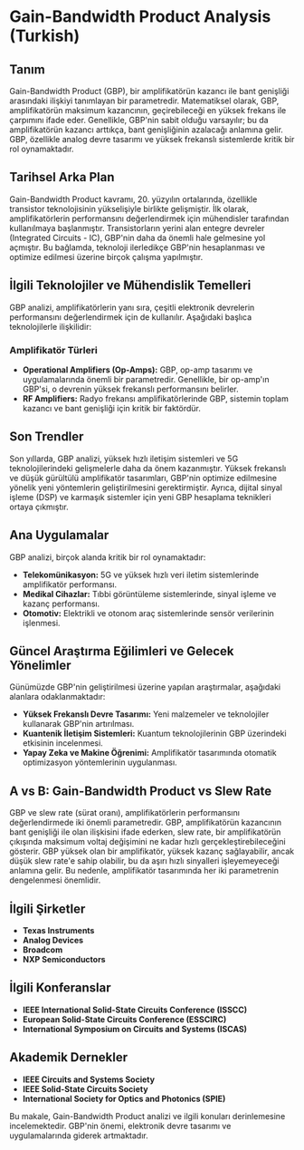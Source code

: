 # Gain-Bandwidth Product Analysis (Turkish)

## Tanım
Gain-Bandwidth Product (GBP), bir amplifikatörün kazancı ile bant genişliği arasındaki ilişkiyi tanımlayan bir parametredir. Matematiksel olarak, GBP, amplifikatörün maksimum kazancının, geçirebileceği en yüksek frekans ile çarpımını ifade eder. Genellikle, GBP'nin sabit olduğu varsayılır; bu da amplifikatörün kazancı arttıkça, bant genişliğinin azalacağı anlamına gelir. GBP, özellikle analog devre tasarımı ve yüksek frekanslı sistemlerde kritik bir rol oynamaktadır.

## Tarihsel Arka Plan
Gain-Bandwidth Product kavramı, 20. yüzyılın ortalarında, özellikle transistor teknolojisinin yükselişiyle birlikte gelişmiştir. İlk olarak, amplifikatörlerin performansını değerlendirmek için mühendisler tarafından kullanılmaya başlanmıştır. Transistorların yerini alan entegre devreler (Integrated Circuits - IC), GBP'nin daha da önemli hale gelmesine yol açmıştır. Bu bağlamda, teknoloji ilerledikçe GBP'nin hesaplanması ve optimize edilmesi üzerine birçok çalışma yapılmıştır.

## İlgili Teknolojiler ve Mühendislik Temelleri
GBP analizi, amplifikatörlerin yanı sıra, çeşitli elektronik devrelerin performansını değerlendirmek için de kullanılır. Aşağıdaki başlıca teknolojilerle ilişkilidir:

### Amplifikatör Türleri
- **Operational Amplifiers (Op-Amps):** GBP, op-amp tasarımı ve uygulamalarında önemli bir parametredir. Genellikle, bir op-amp'ın GBP'si, o devrenin yüksek frekanslı performansını belirler.
- **RF Amplifiers:** Radyo frekansı amplifikatörlerinde GBP, sistemin toplam kazancı ve bant genişliği için kritik bir faktördür.

## Son Trendler
Son yıllarda, GBP analizi, yüksek hızlı iletişim sistemleri ve 5G teknolojilerindeki gelişmelerle daha da önem kazanmıştır. Yüksek frekanslı ve düşük gürültülü amplifikatör tasarımları, GBP'nin optimize edilmesine yönelik yeni yöntemlerin geliştirilmesini gerektirmiştir. Ayrıca, dijital sinyal işleme (DSP) ve karmaşık sistemler için yeni GBP hesaplama teknikleri ortaya çıkmıştır.

## Ana Uygulamalar
GBP analizi, birçok alanda kritik bir rol oynamaktadır:
- **Telekomünikasyon:** 5G ve yüksek hızlı veri iletim sistemlerinde amplifikatör performansı.
- **Medikal Cihazlar:** Tıbbi görüntüleme sistemlerinde, sinyal işleme ve kazanç performansı.
- **Otomotiv:** Elektrikli ve otonom araç sistemlerinde sensör verilerinin işlenmesi.

## Güncel Araştırma Eğilimleri ve Gelecek Yönelimler
Günümüzde GBP'nin geliştirilmesi üzerine yapılan araştırmalar, aşağıdaki alanlara odaklanmaktadır:
- **Yüksek Frekanslı Devre Tasarımı:** Yeni malzemeler ve teknolojiler kullanarak GBP'nin artırılması.
- **Kuantenik İletişim Sistemleri:** Kuantum teknolojilerinin GBP üzerindeki etkisinin incelenmesi.
- **Yapay Zeka ve Makine Öğrenimi:** Amplifikatör tasarımında otomatik optimizasyon yöntemlerinin uygulanması.

## A vs B: Gain-Bandwidth Product vs Slew Rate
GBP ve slew rate (sürat oranı), amplifikatörlerin performansını değerlendirmede iki önemli parametredir. GBP, amplifikatörün kazancının bant genişliği ile olan ilişkisini ifade ederken, slew rate, bir amplifikatörün çıkışında maksimum voltaj değişimini ne kadar hızlı gerçekleştirebileceğini gösterir. GBP yüksek olan bir amplifikatör, yüksek kazanç sağlayabilir, ancak düşük slew rate'e sahip olabilir, bu da aşırı hızlı sinyalleri işleyemeyeceği anlamına gelir. Bu nedenle, amplifikatör tasarımında her iki parametrenin dengelenmesi önemlidir.

## İlgili Şirketler
- **Texas Instruments**
- **Analog Devices**
- **Broadcom**
- **NXP Semiconductors**

## İlgili Konferanslar
- **IEEE International Solid-State Circuits Conference (ISSCC)**
- **European Solid-State Circuits Conference (ESSCIRC)**
- **International Symposium on Circuits and Systems (ISCAS)**

## Akademik Dernekler
- **IEEE Circuits and Systems Society**
- **IEEE Solid-State Circuits Society**
- **International Society for Optics and Photonics (SPIE)**

Bu makale, Gain-Bandwidth Product analizi ve ilgili konuları derinlemesine incelemektedir. GBP'nin önemi, elektronik devre tasarımı ve uygulamalarında giderek artmaktadır.